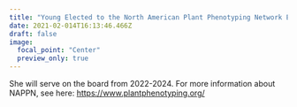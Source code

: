 ```yaml
---
title: "Young Elected to the North American Plant Phenotyping Network Executive Board"
date: 2021-02-014T16:13:46.466Z
draft: false
image:
  focal_point: "Center"
  preview_only: true
---
```

She will serve on the board from 2022-2024. For more information about NAPPN, see here: https://www.plantphenotyping.org/
